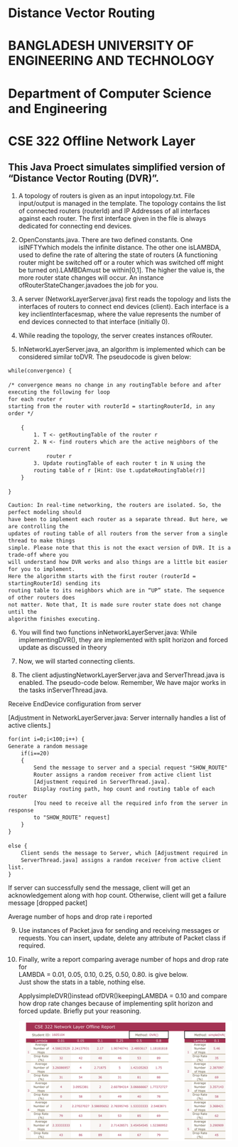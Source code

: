 
# Distance Vector Routing

# BANGLADESH UNIVERSITY OF ENGINEERING AND TECHNOLOGY

# Department of Computer Science and Engineering

# CSE 322 Offline Network Layer


## This Java Proect simulates simplified version of “Distance Vector Routing (DVR)”.  

1. A topology of routers is given as an input intopology.txt. File input/output is managed
    in the template. The topology contains the list of connected routers (routerId) and IP
    Addresses of all interfaces against each router. The first interface given in the file is always
    dedicated for connecting end devices.
2. OpenConstants.java. There are two defined constants. One isINFTYwhich models the
    infinite distance. The other one isLAMBDA, used to define the rate of altering the state of
    routers (A functioning router might be switched off or a router which was switched off might
    be turned on).LAMBDAmust be within[0,1]. The higher the value is, the more router state
    changes will occur. An instance ofRouterStateChanger.javadoes the job for you.
3. A server (NetworkLayerServer.java) first reads the topology and lists the interfaces of
    routers to connect end devices (client). Each interface is a key inclientInterfacesmap,
    where the value represents the number of end devices connected to that interface (initially
    0).
4. While reading the topology, the server creates instances ofRouter.


5. InNetworkLayerServer.java, an algorithm is implemented which can be considered
    similar toDVR. The pseudocode is given below:

```
while(convergence) {

/* convergence means no change in any routingTable before and after
executing the following for loop
for each router r
starting from the router with routerId = startingRouterId, in any
order */

    {
        1. T <- getRoutingTable of the router r
        2. N <- find routers which are the active neighbors of the current
            router r
        3. Update routingTable of each router t in N using the
        routing table of r [Hint: Use t.updateRoutingTable(r)]
    }

}
```

```
Caution: In real-time networking, the routers are isolated. So, the perfect modeling should
have been to implement each router as a separate thread. But here, we are controlling the
updates of routing table of all routers from the server from a single thread to make things
simple. Please note that this is not the exact version of DVR. It is a trade-off where you
will understand how DVR works and also things are a little bit easier for you to implement.
Here the algorithm starts with the first router (routerId = startingRouterId) sending its
routing table to its neighbors which are in “UP” state. The sequence of other routers does
not matter. Note that, It is made sure router state does not change until the
algorithm finishes executing.
```
6. You will find two functions inNetworkLayerServer.java: While implementingDVR(), they are implemented
   with split horizon and forced update as discussed in theory



7. Now, we will started connecting clients.

8. The client adjustingNetworkLayerServer.java and ServerThread.java is enabled.
    The pseudo-code below. Remember, We have major works in the
    tasks inServerThread.java.


Receive EndDevice configuration from server

[Adjustment in NetworkLayerServer.java: Server internally handles a list
of active clients.]


```
for(int i=0;i<100;i++) {
Generate a random message
    if(i==20) 
    {
        Send the message to server and a special request "SHOW_ROUTE"
        Router assigns a random receiver from active client list
        [Adjustment required in ServerThread.java].
        Display routing path, hop count and routing table of each router
        [You need to receive all the required info from the server in response
        to "SHOW_ROUTE" request]
    }
}

else {
    Client sends the message to Server, which [Adjustment required in
    ServerThread.java] assigns a random receiver from active client list.
}
```



If server can successfully send the message, client will get an
acknowledgement along with hop count. Otherwise, client will get a failure
message [dropped packet]


Average number of hops and drop rate i reported 

9. Use instances of Packet.java for sending and receiving messages or requests. You can insert,
    update, delete any attribute of Packet class if required.
10. Finally, write a report comparing
    average number of hops and drop rate for  
    LAMBDA = 0.01, 0.05, 0.10, 0.25, 0.50, 0.80. is give below.  
    Just show the stats in a table, nothing else.  

    ApplysimpleDVR()instead ofDVR()keepingLAMBDA = 0.10 and compare how drop
    rate changes because of implementing split horizon and forced update. Briefly put your
    reasoning.  

      
        
        


    ![Report](./images/report.png)